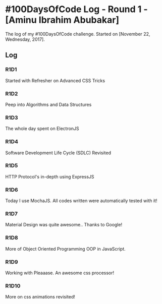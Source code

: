 # #100DaysOfCode Log - Round 1 - [Aminu Ibrahim Abubakar]

The log of my #100DaysOfCode challenge. Started on [November 22, Wednesday, 2017].

## Log

### R1D1 
Started with Refresher on Advanced CSS Tricks

### R1D2 
Peep into Algorithms and Data Structures

### R1D3 
The whole day spent on ElectronJS

### R1D4
Software Development Life Cycle (SDLC) Revisited

### R1D5
HTTP Protocol's in-depth using ExpressJS

### R1D6
Today I use MochaJS. All codes written were automatically tested with it!

### R1D7
Material Design was quite awesome.. Thanks to Google!

### R1D8
More of Object Oriented Programming OOP in JavaScript.

### R1D9
Working with Pleaaase. An awesome css processor!

### R1D10
More on css animations revisited!
